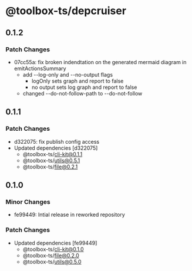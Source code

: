 # @toolbox-ts/depcruiser

## 0.1.2

### Patch Changes

- 07cc55a: fix broken indendtation on the generated mermaid diagram in
  emitActionsSummary
  - add --log-only and --no-output flags
    - logOnly sets graph and report to false
    - no output sets log graph and report to false
  - changed --do-not-follow-path to --do-not-follow

## 0.1.1

### Patch Changes

- d322075: fix publish config access
- Updated dependencies [d322075]
  - @toolbox-ts/cli-kit@0.1.1
  - @toolbox-ts/utils@0.5.1
  - @toolbox-ts/file@0.2.1

## 0.1.0

### Minor Changes

- fe99449: Intial release in reworked repository

### Patch Changes

- Updated dependencies [fe99449]
  - @toolbox-ts/cli-kit@0.1.0
  - @toolbox-ts/file@0.2.0
  - @toolbox-ts/utils@0.5.0
